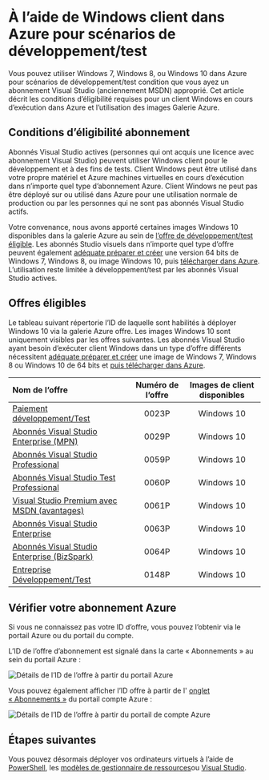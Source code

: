 <properties
   pageTitle="L’utilisation d’images de client Windows pour les scénarios de développement/test | Microsoft Azure"
   description="Comment utiliser les avantages de l’abonnement Visual Studio pour déployer Windows 7/8/10 dans Azure pour scénarios de développement/test"
   services="virtual-machines-windows"
   documentationCenter=""
   authors="iainfoulds"
   manager="timlt"
   editor=""/>

<tags
   ms.service="virtual-machines-windows"
   ms.devlang="na"
   ms.topic="article"
   ms.tgt_pltfrm="vm-windows"
   ms.workload="infrastructure-services"
   ms.date="08/31/2016"
   ms.author="iainfou"/>

# <a name="using-windows-client-in-azure-for-devtest-scenarios"></a>À l’aide de Windows client dans Azure pour scénarios de développement/test

Vous pouvez utiliser Windows 7, Windows 8, ou Windows 10 dans Azure pour scénarios de développement/test condition que vous ayez un abonnement Visual Studio (anciennement MSDN) approprié. Cet article décrit les conditions d’éligibilité requises pour un client Windows en cours d’exécution dans Azure et l’utilisation des images Galerie Azure.


## <a name="subscription-eligibility"></a>Conditions d’éligibilité abonnement
Abonnés Visual Studio actives (personnes qui ont acquis une licence avec abonnement Visual Studio) peuvent utiliser Windows client pour le développement et à des fins de tests. Client Windows peut être utilisé dans votre propre matériel et Azure machines virtuelles en cours d’exécution dans n’importe quel type d’abonnement Azure. Client Windows ne peut pas être déployé sur ou utilisé dans Azure pour une utilisation normale de production ou par les personnes qui ne sont pas abonnés Visual Studio actifs.

Votre convenance, nous avons apporté certaines images Windows 10 disponibles dans la galerie Azure au sein de [l’offre de développement/test éligible](#eligible-offers). Les abonnés Studio visuels dans n’importe quel type d’offre peuvent également [adéquate préparer et créer](virtual-machines-windows-prepare-for-upload-vhd-image.md) une version 64 bits de Windows 7, Windows 8, ou image Windows 10, puis [télécharger dans Azure](virtual-machines-windows-upload-image.md). L’utilisation reste limitée à développement/test par les abonnés Visual Studio actives.


## <a name="eligible-offers"></a>Offres éligibles
Le tableau suivant répertorie l’ID de laquelle sont habilités à déployer Windows 10 via la galerie Azure offre. Les images Windows 10 sont uniquement visibles par les offres suivantes. Les abonnés Visual Studio ayant besoin d’exécuter client Windows dans un type d’offre différents nécessitent [adéquate préparer et créer](virtual-machines-windows-prepare-for-upload-vhd-image.md) une image de Windows 7, Windows 8 ou Windows 10 de 64 bits et [puis télécharger dans Azure](virtual-machines-windows-upload-image.md).

| Nom de l’offre | Numéro de l’offre | Images de client disponibles |
|:-----------|:------------:|:-----------------------:|
| [Paiement développement/Test](https://azure.microsoft.com/offers/ms-azr-0023p/)                          | 0023P | Windows 10 |
| [Abonnés Visual Studio Enterprise (MPN)](https://azure.microsoft.com/offers/ms-azr-0029p/)      | 0029P | Windows 10 |
| [Abonnés Visual Studio Professional](https://azure.microsoft.com/offers/ms-azr-0059p/)          | 0059P | Windows 10 |
| [Abonnés Visual Studio Test Professional](https://azure.microsoft.com/offers/ms-azr-0060p/)     | 0060P | Windows 10 |
| [Visual Studio Premium avec MSDN (avantages)](https://azure.microsoft.com/offers/ms-azr-0061p/)       | 0061P | Windows 10 |
| [Abonnés Visual Studio Enterprise](https://azure.microsoft.com/offers/ms-azr-0063p/)            | 0063P | Windows 10 |
| [Abonnés Visual Studio Enterprise (BizSpark)](https://azure.microsoft.com/offers/ms-azr-0064p/) | 0064P | Windows 10 |
| [Entreprise Développement/Test](https://azure.microsoft.com/ofers/ms-azr-0148p/)                              | 0148P | Windows 10 |


## <a name="check-your-azure-subscription"></a>Vérifier votre abonnement Azure
Si vous ne connaissez pas votre ID d’offre, vous pouvez l’obtenir via le portail Azure ou du portail du compte.

L’ID de l’offre d’abonnement est signalé dans la carte « Abonnements » au sein du portail Azure :

![Détails de l’ID de l’offre à partir du portail Azure](./media/virtual-machines-windows-client-images/offer_id_azure_portal.png) 

Vous pouvez également afficher l’ID offre à partir de l' [onglet « Abonnements »](http://account.windowsazure.com/Subscriptions) du portail compte Azure :

![Détails de l’ID de l’offre à partir du portail de compte Azure](./media/virtual-machines-windows-client-images/offer_id_azure_account_portal.png) 


## <a name="next-steps"></a>Étapes suivantes
Vous pouvez désormais déployer vos ordinateurs virtuels à l’aide de [PowerShell](virtual-machines-windows-ps-create.md), les [modèles de gestionnaire de ressources](virtual-machines-windows-ps-template.md)ou [Visual Studio](../vs-azure-tools-resource-groups-deployment-projects-create-deploy.md).
